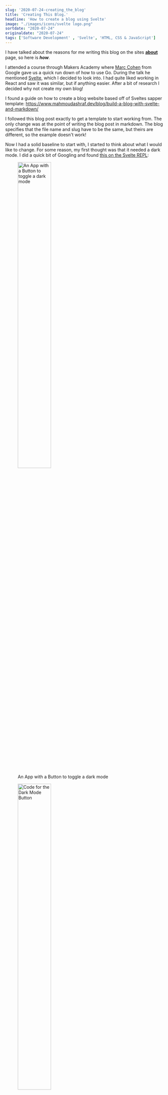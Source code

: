 ```yaml
---
slug: '2020-07-24-creating_the_blog'
title: 'Creating This Blog.'
headline: 'How to create a blog using Svelte'
image: "./images/icons/svelte logo.png"
sortdate: "2020-07-24"
originaldate: "2020-07-24"
tags: ['Software Development' , 'Svelte', 'HTML, CSS & JavaScript']
---
```


I have talked about the reasons for me writing this blog on the sites <a href="about"><strong>about</strong></a> page, so here is <strong><i>how</i></strong>.

I attended a course through Makers Academy where <a href="https://mco.dev/" target="_blank">Marc Cohen</a> from Google gave us a quick run down of how to use Go. During the talk he mentioned <a href="https://svelte.dev/" target="_blank">Svelte</a>, which I decided to look into. I had quite liked working in React and saw it was similar, but if anything easier. 
After a bit of research I decided why not create my own blog!

I found a guide on how to create a blog website based off of Sveltes sapper template:
<a href="https://www.mahmoudashraf.dev/blog/build-a-blog-with-svelte-and-markdown/" target="_blank">https://www.mahmoudashraf.dev/blog/build-a-blog-with-svelte-and-markdown/</a>

I followed this blog post exactly to get a template to start working from. The only change was at the point of writing the blog post in markdown. The blog specifies that the file name and slug have to be the same, but theirs are different, so the example doesn't work!

Now I had a solid baseline to start with, I started to think about what I would like to change. For some reason, my first thought was that it needed a dark mode. I did a quick bit of Googling and found <a href="https://svelte.dev/repl/ed4fef4beceb4b0eb295d1f9fdf3bd62?version=3.6.9" target="_blank">this on the Svelte REPL</a>:

<div id="imageDiv">
  <figure>
    <img src="https://joshlearningtocode.files.wordpress.com/2020/08/darkmode_app.png" style="width:50%;" alt="An App with a Button to toggle a dark mode"/>
    <figcaption>An App with a Button to toggle a dark mode</figcaption>
  </figure>
  <figure>
    <img src="https://joshlearningtocode.files.wordpress.com/2020/08/darkmode_button.png" style="width:50%;" alt="Code for the Dark Mode Button"/>
    <figcaption>Code for the Button</figcaption></a>
  </figure>
</div>

This puts a button on the screen that lets you swap toggle dark mode on and off. I decided to take it to the next step, instead of having a button, I wanted to have it on my nav bar, and I also wanted to store the selection as a cookie so a users preference would be remembered.

I added the following code to the top of my Nav component:

<div id="codeSnippet">

```javascript
export let dark_toggle;

function toggle() {
  console.log("Start toggle: " + dark_toggle)
  if (dark_toggle === 'false') {
    window.document.body.classList.add('dark-mode')
    localStorage.setItem('dark_mode_toggle', 'true')
    dark_toggle = 'true'
  } else {
    window.document.body.classList.remove('dark-mode')
    localStorage.setItem('dark_mode_toggle', 'false')
    dark_toggle = 'false'
  }
  console.log("End toggle: " + dark_toggle)
}

onMount(async () => {
  dark_toggle = localStorage.getItem('dark_mode_toggle')
  console.log("From Storage: " + dark_toggle)
  if (dark_toggle === 'true') {
    window.document.body.classList.add('dark-mode')
  }
});
```
</div>

The first part is the `toggle()` function, which when activated checks a variable called `dark_toggle`. If it is set to false, then it will apply the dark mode, and set the variable to true. If it is already true it does the opposite. As well as setting the local variable, it also sets an item in `localStorage` called `dark_mode_toggle` to the same value. This means that it is stored locally on the users browser.

The `onMount` method will run as soon as the document is loaded, and it retrieves the flag from `localStorage` and sets the theme accordingly.

I added the following to my Nav code too, in the list which makes up the links:

<div id="codeSnippet">

```javascript
<li><a on:click={toggle}>{dark_toggle === 'true' ? "light" : "dark"} mode</a></li>
```
</div>

So `on:click={toggle}` means it will activate the `toggle()` function when clicked. The text it displays will change depending on what theme is selected too. I also added `cursor: pointer;` to my CSS rules to ensure that the cursor changed to a pointer when hovering over the option in the nav bar. This was the outcome:

<div id="imageDiv">
  <figure>
    <img src="https://joshlearningtocode.files.wordpress.com/2020/07/blog_dark_mode.gif" alt="A gif of my blog switching themes"/>
  </figure>
</div>

After getting this working, I made a few more changes to the front and about pages to make them relevant to me. The next big change I made was to the Recent Posts page. You can see in the blog post I started with that the recent posts were just displayed as a list of links. I wanted mine to be a bit more fancy, with a cover image, title and headline. Looking at how they had created the link using the title in the markdown files, it was easy to add more information. At the beggining of each markdown file, I added headline and image so I could then pull them out when creating the recent posts.

Here is the information in the markdown file:
<div id="codeSnippet">

```md
---
slug: '2020-07-24 creating-the-blog'
title: 'Creating This Blog.'
headline: 'How to create a blog using Svelte'
image: "./images/svelte_logo.png"
---
```
</div>

Which is then accessed in the `index.svelte` file:
<div id="codeSnippet">

```html
{#each posts as post}
	<div>
		<img src={post.image} alt="Post Display"/>
		<a rel='prefetch' href='blog/{post.slug}'><h1>{post.title}</h1></a>
		<h3>{post.headline}</h3>
	</div>
{/each}
```
</div>

Now I had more information to work with, I changed the CSS rules to make the page look more appealing:

<div id="codeSnippet">

```css
#pageTitle {
  margin: 0 0 2em 0;
}

div {
  margin: 0 0 1em 1em;
  width: 100%;
  padding-bottom: 0.5em;
  border-bottom: 1px solid lightgray;
  overflow-x: auto;
}

div img {
  display: block;
  float: left;
  width: 100%;
  max-width: 150px;
  margin: 0 1em 0 0;
}

div h1{
  vertical-align: middle;
}

div h3{
  vertical-align: middle;
  position: relative;
}
```
</div>

The end result was this:

<div id="imageDiv">
  <figure>
    <img src="https://joshlearningtocode.files.wordpress.com/2020/08/recent_posts.png" alt="The improved recent posts page" />
    <figcaption>The improved recent posts page, you must have seen it to get here though!</figcaption>
  </figure>
</div>

Nexy I wanted to host the blog somewhere. Up to now I had been viewing the blog locally using `npm run dev` to run the app on `localhost:3000`. It was helpful as it would automatically update after I saved any files, but I was now ready to deploy it somewhere actually visible to the world. I decided to use GitHub Pages as it is free and integrated directly with my repository.

I found another blog post which was helpful in getting this working:
<a href="https://dev.to/pixeline/how-to-deploy-a-sapper-pwa-on-github-pages-47lc" target="_blank">https://dev.to/pixeline/how-to-deploy-a-sapper-pwa-on-github-pages-47lc</a>

I pretty much followed it to the word here, my only addition was adding this to my `package.json` file in the `scripts {}` section:
<div id="codeSnippet">

```json
"predeploy": "npx sapper export"
```
</div>

This meant that before trying to deploy the app it would always rebuild and export it. I got this working and up on my GitHub Pages pretty quickly, so I can deploy with a simple `npm run reploy`. However running that command every time would be a bit annoying, so I added a GitHub Action to deploy it automatically. 

I found this post which helped me set up a `sapper_build.yml` file:
<a href="https://github.com/marketplace/actions/sapper-action" target="_blank">https://github.com/marketplace/actions/sapper-action</a>

<div id="codeSnippets">

```yml
name: Build Sapper and Deploy to GitHub Pages

on:
    push:
        branches: [ master ]
    pull_request:
        branches: [ master ]

jobs:
  build_deploy:
    runs-on: ubuntu-latest
    steps:
      - uses: actions/checkout@master
      - name: Build Sapper
        uses: truewebartisans/actions-sapper@master
        with:
            args: "--basepath JoshsBlog --legacy"
      - name: Deploy to GitHub Pages
        uses: peaceiris/actions-gh-pages@v3
        with:
          publish_dir: __sapper__/export/JoshsBlog/
          publish_branch: gh-pages
          github_token: ${{ secrets.GITHUB_TOKEN }}
```
</div>

This meant that any time I pushed or merged to master, it would kick off this action, which will build and deploy my project into my gh-pages branch, where GitHub Pages reads the data from.

<div id="imageDiv">
  <figure>
    <img src="https://joshlearningtocode.files.wordpress.com/2020/08/github_actions.png" alt="GitHub Actions running my deploy script" />
    <figcaption>GitHub Actions running my deploy script after each merge</figcaption>
  </figure>
</div>


The end result of all this is the blog you are currently reading! It is hosted here:
<a href="https://joshglasson.co.uk/" target="_blank">https://joshglasson.co.uk/</a>


After seeing it live I realised that the posts were in chronological order, as in oldest at the top. That doesn't make much sense for a blog, so I flipped it round by editing the function used to retrieve the posts:

<div id="codeSnippet">

```javascript
export function preload({ params, query }) {
  return this.fetch(`blog.json`).then(r => r.json()).then(posts => {
    posts.sort().reverse()
    return { posts };
  });
}
```
</div>

I then viewed it on my phone and felt some of the images were a bit too small, so I wanted the images to expand when clicked. I started following a guide on <a href="https://www.w3schools.com/howto/howto_css_modal_images.asp" target="_blank">using modals by w3schools</a> which was a helpful starting point. However there was a couple of problems. The first was that `document` did not exist straight away for me, so it would throw an error, the second was their example only worked for one image, to have more than one you would have to specify every single image id.

To solve the first problem, I used `onMount` to wait for the page to load before triggering the script, so `document` definitely existed before I tried accessing it.
To solve the second problem I had to change a little more. Instead of getting a single element by id, I got all elements that had the `img` tag.
<div id="codeSnippet">

```javascript
var img = document.getElementsByTagName("IMG");
```
</div>

Now that I had an array of all my image elements, instead of attaching an `onclick` to a single element, I looped through my array and an attached event listener to each image.

<div id="codeSnippet">

```javascript
for (var i = 0; i < img.length; i++) {
  img[i].addEventListener('click', function(event){
    event.preventDefault()
    modal.style.display = "block";
    modalImg.src = this.src;
    captionText.innerHTML = this.alt;
  });
}; 
```
</div>

This worked exactly as intended!

I wanted to be able to swipe to close the images when viewing on mobile too, so I added some more functions to handle this:

<div id="codeSnippet">

```js
var touchstartY = 0;
var touchendY = 0;
window.addEventListener('touchstart', function(event) {
  if (modal.style.display === 'block') {
    console.log('touchstart');
    console.log(event);
    touchstartY = event.changedTouches[0].screenY;
  }
}, false);

window.addEventListener('touchend', function(event) {
  if (modal.style.display === 'block') {
    console.log('touchend');
    touchendY = event.changedTouches[0].screenY;
    handleGesure();
  }
}, false);

function handleGesure() {
  var swiped = 'swiped: ';
  
  var dif = Math.abs(touchstartY - touchendY);
  var h = window.innerHeight/3;
  console.log(dif)
  if (dif > h) {
    closeModal()
  }
}

function closeModal() {
  modal.style.display = 'none';
  const scrollY = document.body.style.top;
  document.body.style.position = '';
  document.body.style.top = '';
  window.scrollTo(0, parseInt(scrollY || '0') * -1);
  document.body.style.left = ''
  document.body.style.transform = ''
}
```
</div>

Basically this code listens for touches on the screen whilst the modal is open. It records the start and end position for the touches on the y axis (so only swipes up or down). It calculates the difference between the two to see how far the user swiped, then compares that to the height of the screen. If the distance swiped is over a third of the screen size it will trigger the method to close the modal.

I also had to add some styling here to ensure that swiping didn't change the position on the body behind the modal, as at first it would scroll the page. I updated the event listener that opened the modal: 

<div id="codeSnippet">

```javascript
for (var i = 0; i < img.length; i++) {
  img[i].addEventListener('click', function(event){
    event.preventDefault();
    document.body.style.top = `-${window.scrollY}px`;
    modal.style.display = "block";
    modalImg.src = this.src;
    captionText.innerHTML = this.alt;
    document.body.style.position = 'fixed';
  });
}; 
```
</div>

`document.body.style.top = '-${window.scrollY}px'` records the current scroll position on the screen. This had to go before the opening of the modal otherwise the window would change from referring to the body to referring to the modal. `document.body.style.position = 'fixed';` stops the screen from scrolling.

The following in the `closeModal()` function resets these values back to normal upon closing the modal:

<div id="codeSnippet">

```javascript
const scrollY = document.body.style.top;
document.body.style.position = '';
document.body.style.top = '';
window.scrollTo(0, parseInt(scrollY || '0') * -1);
document.body.style.left = ''
document.body.style.transform = ''
```
</div>

I hope this was interesting and helpful to anyone else trying to build a website with Svelte and Sapper!

